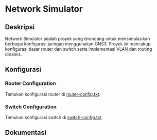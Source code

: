 # Network Simulator

## Deskripsi

Network Simulator adalah proyek yang dirancang untuk mensimulasikan berbagai konfigurasi jaringan menggunakan GNS3. Proyek ini mencakup konfigurasi dasar router dan switch serta implementasi VLAN dan routing dinamis.

## Konfigurasi

### Router Configuration

Temukan konfigurasi router di [router-config.txt](configs/router-config.txt).

### Switch Configuration

Temukan konfigurasi switch di [switch-config.txt](configs/switch-config.txt).

## Dokumentasi
